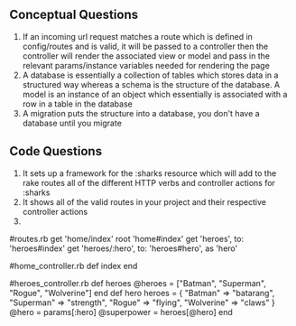 ## Conceptual Questions
1. If an incoming url request matches a route which is defined in config/routes and is valid, it will be passed to a controller then the controller will render the associated view or model and pass in the relevant params/instance variables needed for rendering the page 
2. A database is essentially a collection of tables which stores data in a structured way whereas a schema is the structure of the database. A model is an instance of an object which essentially is associated with a row in a table in the database
3. A migration puts the structure into a database, you don't have a database until you migrate
## Code Questions
1. It sets up a framework for the :sharks resource which will add to the rake routes all of the different HTTP verbs and controller actions for :sharks
2. It shows all of the valid routes in your project and their respective controller actions
3. 

#routes.rb
get 'home/index'
root 'home#index'
get 'heroes', to: 'heroes#index'
get 'heroes/:hero', to: 'heroes#hero', as 'hero'

#home_controller.rb
def index
end

#heroes_controller.rb
def heroes
	@heroes = ["Batman", "Superman", "Rogue", "Wolverine"]
end
def hero
	heroes = {
        "Batman" => "batarang",
        "Superman" => "strength",
        "Rogue" => "flying",
        "Wolverine" => "claws"
        }
	 @hero = params[:hero]
	 @superpower = heroes[@hero]
end

